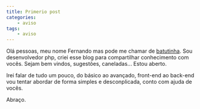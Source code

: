 ```yaml
---
title: Primerio post
categories:
    - aviso
tags:
    - aviso
---
```

Olá pessoas, meu nome Fernando mas pode me chamar de [batutinha][twitter]. Sou desenvolvedor php,
criei esse blog para compartilhar conhecimento com vocês. Sejam
bem vindos, sugestões, caneladas... Estou aberto.

[twitter]: <//twitter.com/o_batutinha>

Irei falar de tudo um pouco, do básico ao avançado, front-end ao back-end
vou tentar abordar de forma simples e desconplicada, conto com ajuda de vocês.

Abraço. 